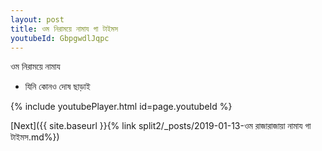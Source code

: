 ```yaml
---
layout: post
title: ওম নিরাময়ে নামায গা টাইমস
youtubeId: GbpgwdlJqpc
---
```

 
 
 ওম নিরাময়ে নামায  
 
 -  যিনি কোনও দোষ ছাড়াই 
 
  
 
  
 
 
 
 
 
 


{% include youtubePlayer.html id=page.youtubeId %}
 
[Next]({{ site.baseurl }}{% link  split2/_posts/2019-01-13-ওম রাজারাজায়া নামায গা টাইমস.md%})
 
